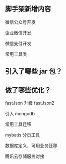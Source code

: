 ## 脚手架新增内容

微信公众号开发

企业微信开发

微信支付开发

常用工具类

## 引入了哪些 jar 包？

## 做了哪些优化？

fastJson 升级 fastJson2

引入 mongodb

常用工具迁移

mybatis 分页工具

数据库定义，可用业务迁移

腾讯云存储服务对接
